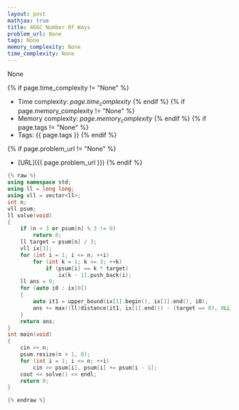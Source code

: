 ```yaml
---
layout: post
mathjax: true
title: 466C Number Of Ways
problem_url: None
tags: None
memory_complexity: None
time_complexity: None
---
```


None


{% if page.time_complexity != "None" %}
- Time complexity: ${{ page.time_complexity }}$
{% endif %}
{% if page.memory_complexity != "None" %}
- Memory complexity: ${{ page.memory_complexity }}$
{% endif %}
{% if page.tags != "None" %}
- Tags: {{ page.tags }}
{% endif %}

{% if page.problem_url != "None" %}
- [URL]({{ page.problem_url }})
{% endif %}

```cpp
{% raw %}
using namespace std;
using ll = long long;
using vll = vector<ll>;
int n;
vll psum;
ll solve(void)
{
    if (n < 3 or psum[n] % 3 != 0)
        return 0;
    ll target = psum[n] / 3;
    vll ix[3];
    for (int i = 1; i <= n; ++i)
        for (int k = 1; k <= 3; ++k)
            if (psum[i] == k * target)
                ix[k - 1].push_back(i);
    ll ans = 0;
    for (auto i0 : ix[0])
    {
        auto it1 = upper_bound(ix[1].begin(), ix[1].end(), i0);
        ans += max((ll)distance(it1, ix[1].end()) - (target == 0), 0LL);
    }
    return ans;
}
int main(void)
{
    cin >> n;
    psum.resize(n + 1, 0);
    for (int i = 1; i <= n; ++i)
        cin >> psum[i], psum[i] += psum[i - 1];
    cout << solve() << endl;
    return 0;
}

{% endraw %}
```